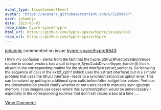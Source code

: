 ```yaml
---
event_type: IssueCommentEvent
avatar: "https://avatars.githubusercontent.com/u/5295043?"
user: johannjc
date: 2023-03-03
repo_name: hypre-space/hypre
html_url: https://github.com/hypre-space/hypre/issues/843
repo_url: https://github.com/hypre-space/hypre
---
```


<a href='https://github.com/johannjc' target='_blank'>johannjc</a> commented on issue <a href='https://github.com/hypre-space/hypre/issues/843' target='_blank'>hypre-space/hypre#843</a>.

<small>I think my confusion - stems from the fact that the hypre_SStructPVectorSetBoxValues routine in sstruct_vector.c has a call to hypre_SyncCudaDevice(hypre_handle()) that is absent in the corresponding routine for the struct interface (struct_vector.c).  So following the sequence of calls in the ex12f_cptr.f (which uses the sstruct interface) but in a simpler problem that uses the Struct interface - leads to a synchronization/corruption error.  This can be solved by putting in additional sync calls before/after set/get box values.  Perhaps the documentation should clarify whether or not users need to manually sync gpu/cpu memory.  I can imagine use cases where this synchronization would be unneccessary - especially in the corresponding routines that don't set values a box at a time......</small>

<a href='https://github.com/hypre-space/hypre/issues/843' target='_blank'>View Comment</a>